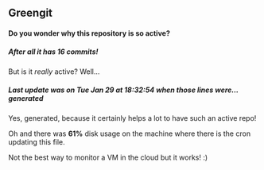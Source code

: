 ## Greengit

#### Do you wonder why this repository is so active?

##### After all it has 16 commits!

But is it *really* active? Well...

##### Last update was on Tue Jan 29 at 18:32:54 when those lines were... generated

Yes, generated, because it certainly helps a lot to have such an active repo!

Oh and there was **61%** disk usage on the machine
where there is the cron updating this file.

Not the best way to monitor a VM in the cloud but it works! :)
